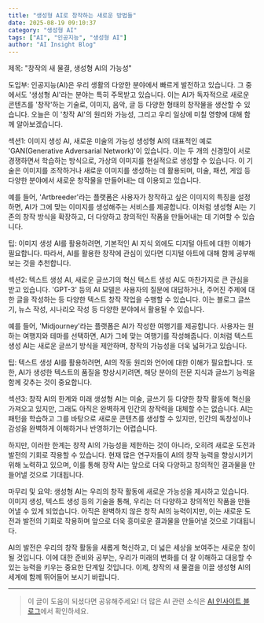 ```yaml
---
title: "생성형 AI로 창작하는 새로운 방법들"
date: 2025-08-19 09:10:37
category: "생성형 AI"
tags: ["AI", "인공지능", "생성형 AI"]
author: "AI Insight Blog"
---
```


제목: "창작의 새 물결, 생성형 AI의 가능성"

도입부:
인공지능(AI)은 우리 생활의 다양한 분야에서 빠르게 발전하고 있습니다. 그 중에서도 '생성형 AI'라는 분야는 특히 주목받고 있습니다. 이는 AI가 독자적으로 새로운 콘텐츠를 '창작'하는 기술로, 이미지, 음악, 글 등 다양한 형태의 창작물을 생산할 수 있습니다. 오늘은 이 '창작 AI'의 원리와 가능성, 그리고 우리 일상에 미칠 영향에 대해 함께 알아보겠습니다.

섹션1: 이미지 생성 AI, 새로운 미술의 가능성
생성형 AI의 대표적인 예로 'GAN(Generative Adversarial Network)'이 있습니다. 이는 두 개의 신경망이 서로 경쟁하면서 학습하는 방식으로, 가상의 이미지를 현실적으로 생성할 수 있습니다. 이 기술은 이미지를 조작하거나 새로운 이미지를 생성하는 데 활용되며, 미술, 패션, 게임 등 다양한 분야에서 새로운 창작물을 만들어내는 데 이용되고 있습니다.

예를 들어, 'Artbreeder'라는 플랫폼은 사용자가 창작하고 싶은 이미지의 특징을 설정하면, AI가 그에 맞는 이미지를 생성해주는 서비스를 제공합니다. 이처럼 생성형 AI는 기존의 창작 방식을 확장하고, 더 다양하고 창의적인 작품을 만들어내는 데 기여할 수 있습니다.

팁: 이미지 생성 AI를 활용하려면, 기본적인 AI 지식 외에도 디지털 아트에 대한 이해가 필요합니다. 따라서, AI를 활용한 창작에 관심이 있다면 디지털 아트에 대해 함께 공부해보는 것을 추천합니다.

섹션2: 텍스트 생성 AI, 새로운 글쓰기의 혁신
텍스트 생성 AI도 마찬가지로 큰 관심을 받고 있습니다. 'GPT-3' 등의 AI 모델은 사용자의 질문에 대답하거나, 주어진 주제에 대한 글을 작성하는 등 다양한 텍스트 창작 작업을 수행할 수 있습니다. 이는 블로그 글쓰기, 뉴스 작성, 시나리오 작성 등 다양한 분야에서 활용될 수 있습니다.

예를 들어, 'Midjourney'라는 플랫폼은 AI가 작성한 여행기를 제공합니다. 사용자는 원하는 여행지와 테마를 선택하면, AI가 그에 맞는 여행기를 작성해줍니다. 이처럼 텍스트 생성 AI는 새로운 글쓰기 방식을 제안하며, 창작의 가능성을 더욱 넓혀가고 있습니다.

팁: 텍스트 생성 AI를 활용하려면, AI의 작동 원리와 언어에 대한 이해가 필요합니다. 또한, AI가 생성한 텍스트의 품질을 향상시키려면, 해당 분야의 전문 지식과 글쓰기 능력을 함께 갖추는 것이 중요합니다.

섹션3: 창작 AI의 한계와 미래
생성형 AI는 미술, 글쓰기 등 다양한 창작 활동에 혁신을 가져오고 있지만, 그래도 아직은 완벽하게 인간의 창작력을 대체할 수는 없습니다. AI는 패턴을 학습하고 그를 바탕으로 새로운 콘텐츠를 생성할 수 있지만, 인간의 독창성이나 감성을 완벽하게 이해하거나 반영하기는 어렵습니다.

하지만, 이러한 한계는 창작 AI의 가능성을 제한하는 것이 아니라, 오히려 새로운 도전과 발전의 기회로 작용할 수 있습니다. 현재 많은 연구자들이 AI의 창작 능력을 향상시키기 위해 노력하고 있으며, 이를 통해 창작 AI는 앞으로 더욱 다양하고 창의적인 결과물을 만들어낼 것으로 기대됩니다.

마무리 및 요약:
생성형 AI는 우리의 창작 활동에 새로운 가능성을 제시하고 있습니다. 이미지 생성, 텍스트 생성 등의 기술을 통해, 우리는 더 다양하고 창의적인 작품을 만들어낼 수 있게 되었습니다. 아직은 완벽하지 않은 창작 AI의 능력이지만, 이는 새로운 도전과 발전의 기회로 작용하며 앞으로 더욱 흥미로운 결과물을 만들어낼 것으로 기대됩니다.

AI의 발전은 우리의 창작 활동을 새롭게 혁신하고, 더 넓은 세상을 보여주는 새로운 창이 될 것입니다. 이에 대한 준비와 공부는, 우리가 미래의 변화를 더 잘 이해하고 대응할 수 있는 능력을 키우는 중요한 단계일 것입니다. 이제, 창작의 새 물결을 이끌 생성형 AI의 세계에 함께 뛰어들어 보시기 바랍니다.

---

> 이 글이 도움이 되셨다면 공유해주세요! 
> 더 많은 AI 관련 소식은 [AI 인사이트 블로그](https://tonyhwang1004.github.io/ai-insight-blog)에서 확인하세요.
